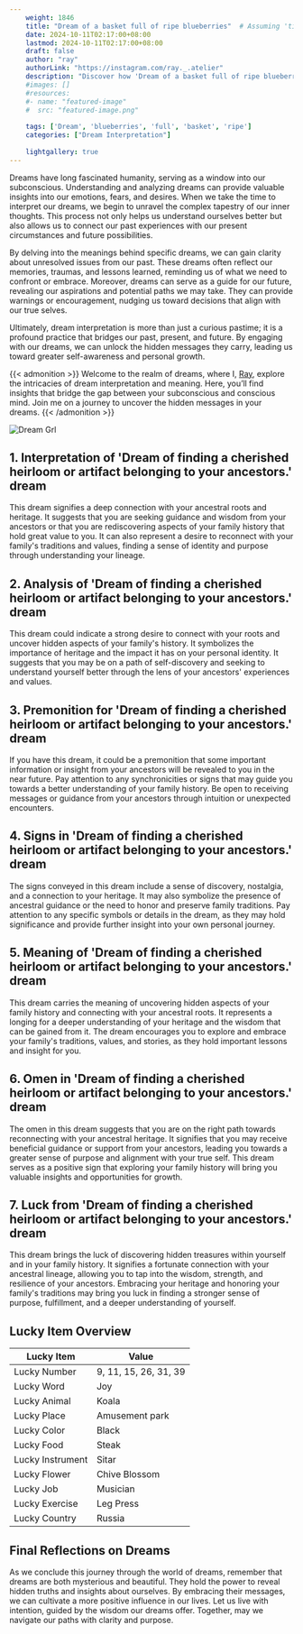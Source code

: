 ```yaml
---
    weight: 1846
    title: "Dream of a basket full of ripe blueberries"  # Assuming 'title' column exists
    date: 2024-10-11T02:17:00+08:00
    lastmod: 2024-10-11T02:17:00+08:00
    draft: false
    author: "ray"
    authorLink: "https://instagram.com/ray._.atelier"
    description: "Discover how 'Dream of a basket full of ripe blueberries' can interpret your future and uncover its significant meanings in your life."
    #images: []
    #resources:
    #- name: "featured-image"
    #  src: "featured-image.png"
    
    tags: ['Dream', 'blueberries', 'full', 'basket', 'ripe']
    categories: ["Dream Interpretation"]
    
    lightgallery: true
---
```

    
Dreams have long fascinated humanity, serving as a window into our subconscious. Understanding and analyzing dreams can provide valuable insights into our emotions, fears, and desires. When we take the time to interpret our dreams, we begin to unravel the complex tapestry of our inner thoughts. This process not only helps us understand ourselves better but also allows us to connect our past experiences with our present circumstances and future possibilities.

By delving into the meanings behind specific dreams, we can gain clarity about unresolved issues from our past. These dreams often reflect our memories, traumas, and lessons learned, reminding us of what we need to confront or embrace. Moreover, dreams can serve as a guide for our future, revealing our aspirations and potential paths we may take. They can provide warnings or encouragement, nudging us toward decisions that align with our true selves.

Ultimately, dream interpretation is more than just a curious pastime; it is a profound practice that bridges our past, present, and future. By engaging with our dreams, we can unlock the hidden messages they carry, leading us toward greater self-awareness and personal growth.

{{< admonition >}}
Welcome to the realm of dreams, where I, [Ray](https://instagram.com/ray._.atelier), explore the intricacies of dream interpretation and meaning. Here, you’ll find insights that bridge the gap between your subconscious and conscious mind. Join me on a journey to uncover the hidden messages in your dreams.
{{< /admonition >}}

![Dream Grl](https://cdn.pixabay.com/photo/2017/11/02/03/35/gothic-2910057_1280.jpg "Dream Grl")

## 1. Interpretation of 'Dream of finding a cherished heirloom or artifact belonging to your ancestors.' dream
 This dream signifies a deep connection with your ancestral roots and heritage. It suggests that you are seeking guidance and wisdom from your ancestors or that you are rediscovering aspects of your family history that hold great value to you. It can also represent a desire to reconnect with your family's traditions and values, finding a sense of identity and purpose through understanding your lineage.

## 2. Analysis of 'Dream of finding a cherished heirloom or artifact belonging to your ancestors.' dream
 This dream could indicate a strong desire to connect with your roots and uncover hidden aspects of your family's history. It symbolizes the importance of heritage and the impact it has on your personal identity. It suggests that you may be on a path of self-discovery and seeking to understand yourself better through the lens of your ancestors' experiences and values.

## 3. Premonition for 'Dream of finding a cherished heirloom or artifact belonging to your ancestors.' dream
 If you have this dream, it could be a premonition that some important information or insight from your ancestors will be revealed to you in the near future. Pay attention to any synchronicities or signs that may guide you towards a better understanding of your family history. Be open to receiving messages or guidance from your ancestors through intuition or unexpected encounters.

## 4. Signs in 'Dream of finding a cherished heirloom or artifact belonging to your ancestors.' dream
 The signs conveyed in this dream include a sense of discovery, nostalgia, and a connection to your heritage. It may also symbolize the presence of ancestral guidance or the need to honor and preserve family traditions. Pay attention to any specific symbols or details in the dream, as they may hold significance and provide further insight into your own personal journey.

## 5. Meaning of 'Dream of finding a cherished heirloom or artifact belonging to your ancestors.' dream
 This dream carries the meaning of uncovering hidden aspects of your family history and connecting with your ancestral roots. It represents a longing for a deeper understanding of your heritage and the wisdom that can be gained from it. The dream encourages you to explore and embrace your family's traditions, values, and stories, as they hold important lessons and insight for you.

## 6. Omen in 'Dream of finding a cherished heirloom or artifact belonging to your ancestors.' dream
 The omen in this dream suggests that you are on the right path towards reconnecting with your ancestral heritage. It signifies that you may receive beneficial guidance or support from your ancestors, leading you towards a greater sense of purpose and alignment with your true self. This dream serves as a positive sign that exploring your family history will bring you valuable insights and opportunities for growth.

## 7. Luck from 'Dream of finding a cherished heirloom or artifact belonging to your ancestors.' dream
 This dream brings the luck of discovering hidden treasures within yourself and in your family history. It signifies a fortunate connection with your ancestral lineage, allowing you to tap into the wisdom, strength, and resilience of your ancestors. Embracing your heritage and honoring your family's traditions may bring you luck in finding a stronger sense of purpose, fulfillment, and a deeper understanding of yourself.

## Lucky Item Overview
| Lucky Item          | Value              |
|---------------|--------------------|
| Lucky Number        | 9, 11, 15, 26, 31, 39  |
| Lucky Word          | Joy |
| Lucky Animal        | Koala |
| Lucky Place         | Amusement park     |
| Lucky Color         | Black     |
| Lucky Food          | Steak      |
| Lucky Instrument    | Sitar |
| Lucky Flower        | Chive Blossom    |
| Lucky Job           | Musician       |
| Lucky Exercise      | Leg Press  |
| Lucky Country       | Russia    |


##  Final Reflections on Dreams

As we conclude this journey through the world of dreams, remember that dreams are both mysterious and beautiful. They hold the power to reveal hidden truths and insights about ourselves. By embracing their messages, we can cultivate a more positive influence in our lives. Let us live with intention, guided by the wisdom our dreams offer. Together, may we navigate our paths with clarity and purpose.
